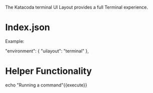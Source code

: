 The Katacoda terminal UI Layout provides a full Terminal experience.

# Index.json

Example:

"environment": {
    "uilayout": "terminal"
},
# Helper Functionality

echo "Running a command"{{execute}}